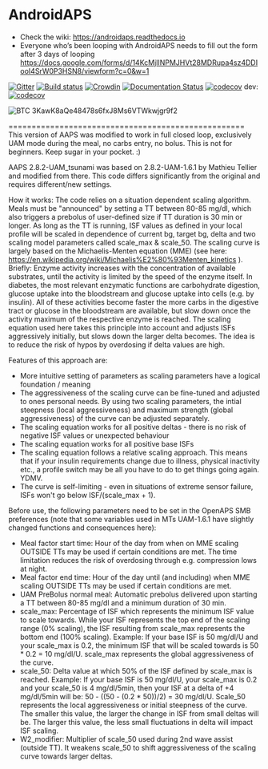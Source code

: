 # AndroidAPS

* Check the wiki: https://androidaps.readthedocs.io
*  Everyone who’s been looping with AndroidAPS needs to fill out the form after 3 days of looping  https://docs.google.com/forms/d/14KcMjlINPMJHVt28MDRupa4sz4DDIooI4SrW0P3HSN8/viewform?c=0&w=1

[![Gitter](https://badges.gitter.im/MilosKozak/AndroidAPS.svg)](https://gitter.im/MilosKozak/AndroidAPS?utm_source=badge&utm_medium=badge&utm_campaign=pr-badge&utm_content=badge)
[![Build status](https://travis-ci.org/nightscout/AndroidAPS.svg?branch=master)](https://travis-ci.org/nightscout/AndroidAPS)
[![Crowdin](https://d322cqt584bo4o.cloudfront.net/androidaps/localized.svg)](https://translations.androidaps.org/project/androidaps)
[![Documentation Status](https://readthedocs.org/projects/androidaps/badge/?version=latest)](https://androidaps.readthedocs.io/en/latest/?badge=latest)
[![codecov](https://codecov.io/gh/MilosKozak/AndroidAPS/branch/master/graph/badge.svg)](https://codecov.io/gh/MilosKozak/AndroidAPS)
dev: [![codecov](https://codecov.io/gh/MilosKozak/AndroidAPS/branch/dev/graph/badge.svg)](https://codecov.io/gh/MilosKozak/AndroidAPS)


![BTC](https://bitit.io/assets/coins/icon-btc-1e5a37bc0eb730ac83130d7aa859052bd4b53ac3f86f99966627801f7b0410be.svg) 3KawK8aQe48478s6fxJ8Ms6VTWkwjgr9f2

===================================================
This version of AAPS was modified to work in full closed loop, exclusively UAM mode during the meal, no carbs entry, no bolus. 
This is not for beginners.
Keep sugar in your pocket. :)

AAPS 2.8.2-UAM_tsunami was based on 2.8.2-UAM-1.6.1 by Mathieu Tellier and modified from there. This code differs significantly from the original and requires different/new settings.

How it works:
The code relies on a situation dependent scaling algorithm. Meals must be "announced" by setting a TT between 80-85 mg/dl, which also triggers a prebolus of user-defined size if TT duration is 30 min or longer.
As long as the TT is running, ISF values as defined in your local profile will be scaled in dependence of current bg, target bg, delta and two scaling model parameters called scale_max & scale_50.
The scaling curve is largely based on the Michaelis-Menten equation (MME) (see here: https://en.wikipedia.org/wiki/Michaelis%E2%80%93Menten_kinetics ). Briefly: Enzyme activity increases with the concentration of available substrates, until the activity is limited by the speed of the enzyme itself.
In diabetes, the most relevant enzymatic functions are carbohydrate digestion, glucose uptake into the bloodstream and glucose uptake into cells (e.g. by insulin). All of these activities become faster the more carbs in the digestive tract or glucose in the bloodstream are available, but slow down once the activity maximum of the respective enzyme is reached. The scaling equation used here takes this principle into account and adjusts ISFs aggressively initially, but slows down the larger delta becomes. The idea is to reduce the risk of hypos by overdosing if delta values are high.

Features of this approach are:

- More intuitive setting of parameters as scaling parameters have a logical foundation / meaning
- The aggressiveness of the scaling curve can be fine-tuned and adjusted to ones personal needs. By using two scaling parameters, the intial steepness (local aggressiveness) and maximum strength (global aggressiveness) of the curve can be adjusted separately.
- The scaling equation works for all positive deltas - there is no risk of negative ISF values or unexpected behaviour
- The scaling equation works for all positive base ISFs
- The scaling equation follows a relative scaling approach. This means that if your insulin requirements change due to illness, physical inactivity etc., a profile switch may be all you have to do to get things going again. YDMV.
- The curve is self-limiting - even in situations of extreme sensor failure, ISFs won't go below ISF/(scale_max + 1).

Before use, the following parameters need to be set in the OpenAPS SMB preferences (note that some variables used in MTs UAM-1.6.1 have slightly changed functions and consequences here):

- Meal factor start time: Hour of the day from when on MME scaling OUTSIDE TTs may be used if certain conditions are met. The time limitation reduces the risk of overdosing through e.g. compression lows at night.
- Meal factor end time: Hour of the day until (and including) when MME scaling OUTSIDE TTs may be used if certain conditions are met.
- UAM PreBolus normal meal: Automatic prebolus delivered upon starting a TT between 80-85 mg/dl and a minimum duration of 30 min.
- scale_max: Percentage of ISF which represents the minimum ISF value to scale towards. While your ISF represents the top end of the scaling range (0% scaling), the ISF resulting from scale_max represents the bottom end (100% scaling). Example: If your base ISF is 50 mg/dl/U and your scale_max is 0.2, the minimum ISF that will be scaled towards is 50 * 0.2 = 10 mg/dl/U. scale_max represents the global aggressiveness of the curve.
- scale_50: Delta value at which 50% of the ISF defined by scale_max is reached. Example: If your base ISF is 50 mg/dl/U, your scale_max is 0.2 and your scale_50 is 4 mg/dl/5min, then your ISF at a delta of +4 mg/dl/5min will be: 50 - ((50 - (0.2 * 50))/2) = 30 mg/dl/U. Scale_50 represents the local aggressiveness or initial steepness of the curve. The smaller this value, the larger the change in ISF from small deltas will be. The larger this value, the less small fluctuations in delta will impact ISF scaling.
- W2_modifier: Multiplier of scale_50 used during 2nd wave assist (outside TT). It weakens scale_50 to shift aggressiveness of the scaling curve towards larger deltas.